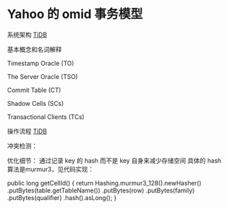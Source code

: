 # Yahoo 的 omid 事务模型
 
系统架构 [TiDB](https://github.com/yahoo/omid/wiki/images/architecture.png) 

基本概念和名词解释

Timestamp Oracle (TO)

The Server Oracle (TSO)

Commit Table (CT)

Shadow Cells (SCs)

Transactional Clients (TCs) 

操作流程 [TiDB](http://36.media.tumblr.com/3be4620a079c9733bba39d5d23774398/tumblr_inline_nxf4c9gjly1t17fny_500.png) 

冲突检测：

优化细节：
通过记录 key 的 hash 而不是 key 自身来减少存储空间
具体的 hash 算法是murmur3，见代码实现：

public long getCellId() {
        return Hashing.murmur3_128().newHasher()
                .putBytes(table.getTableName())
                .putBytes(row)
                .putBytes(family)
                .putBytes(qualifier)
                .hash().asLong();
    }
